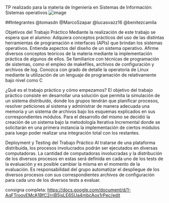 TP realizado para la materia de Ingeniería en Sistemas de Información: Sistemas operativos 
![image](https://github.com/user-attachments/assets/31f48116-997c-42ec-856a-02587d938cc4)

##Integrantes
@tomasdn
@MarcoSzapar
@lucasvazz16 
@benitezcamila


Objetivos del Trabajo Práctico
Mediante la realización de este trabajo se espera que el alumno:
Adquiera conceptos prácticos del uso de las distintas herramientas de programación e interfaces (APIs) que brindan los sistemas operativos.
Entienda aspectos del diseño de un sistema operativo.
Afirme diversos conceptos teóricos de la materia mediante la implementación práctica de algunos de ellos.
Se familiarice con técnicas de programación de sistemas, como el empleo de makefiles, archivos de configuración y archivos de log.
Conozca con grado de detalle la operatoria de Linux mediante la utilización de un lenguaje de programación de relativamente bajo nivel como C

¿Qué es el trabajo práctico y cómo empezamos?
El objetivo del trabajo práctico consiste en desarrollar una solución que permita la simulación de un sistema distribuido, donde los grupos tendrán que planificar procesos, resolver peticiones al sistema y administrar de manera adecuada una memoria y un sistema de archivos bajo los esquemas explicados en sus correspondientes módulos.
Para el desarrollo del mismo se decidió la creación de un sistema bajo la metodología Iterativa Incremental donde se solicitarán en una primera instancia la implementación de ciertos módulos para luego poder realizar una integración total con los restantes.


Deployment y Testing del Trabajo Práctico
Al tratarse de una plataforma distribuida, los procesos involucrados podrán ser ejecutados en diversas computadoras. La cantidad de computadoras involucradas y la distribución de los diversos procesos en estas será definida en cada uno de los tests de la evaluación y es posible cambiar la misma en el momento de la evaluación. Es responsabilidad del grupo automatizar el despliegue de los diversos procesos con sus correspondientes archivos de configuración para cada uno de los diversos tests a evaluar.

consigna completa: https://docs.google.com/document/d/1-AqFTroovEMcA1BfC2rriB5jsLE6SUa4mbcAox1rPec/edit
